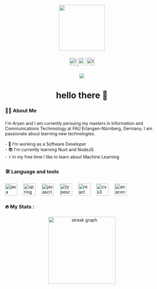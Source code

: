 <div align="center">
  <img height="150" src="https://media.licdn.com/dms/image/D4E03AQFahViJvLf4gw/profile-displayphoto-shrink_400_400/0/1709588215304?e=1718236800&v=beta&t=yOzMzFa_hA_3xJYsJi69Wy3DyCIaPl_isHIxJswE5go"  />
</div>

###

<div align="center">
  <a href="www.linkedin.com/in/aryan97" target="_blank">
    <img src="https://img.shields.io/static/v1?message=LinkedIn&logo=linkedin&label=&color=0077B5&logoColor=white&labelColor=&style=for-the-badge" height="25" alt="linkedin logo"  />
  </a>
  <img src="https://img.shields.io/static/v1?message=Youtube&logo=youtube&label=&color=FF0000&logoColor=white&labelColor=&style=for-the-badge" height="25" alt="youtube logo"  />
  <a href="https://x.com/aryan17sin?s=21&t=6yxOUC3obzEBQzYvClIo0w" target="_blank">
    <img src="https://img.shields.io/static/v1?message=Twitter&logo=twitter&label=&color=1DA1F2&logoColor=white&labelColor=&style=for-the-badge" height="25" alt="twitter logo"  />
  </a>
</div>

###

<div align="center">
  <img src="https://visitor-badge.laobi.icu/badge?page_id=aryan-singh97.aryan-singh97&left_text=37453"  />
</div>

###

<h1 align="center">hello there 👋</h1>

###

<h3 align="left">👩‍💻  About Me</h3>

###

<p align="left">I'm Aryan and I am currently persuing my masters in Information and Communications Technnology at FAU Erlangen-Nürnberg, Germany. I am passionate about learning new technologies. <br><br>- 🔭 I’m working as a Software Developer<br>- 📚 I'm currently learning Nuxt and NodeJS<br>- ⚡ In my free time I like to learn about Machine Learning</p>

###

<h3 align="left">🛠 Language and tools</h3>

###

<div align="left">
  <img src="https://cdn.jsdelivr.net/gh/devicons/devicon/icons/java/java-original.svg" height="40" alt="java logo"  />
  <img width="12" />
  <img src="https://cdn.jsdelivr.net/gh/devicons/devicon/icons/spring/spring-original.svg" height="40" alt="spring logo"  />
  <img width="12" />
  <img src="https://cdn.jsdelivr.net/gh/devicons/devicon/icons/javascript/javascript-original.svg" height="40" alt="javascript logo"  />
  <img width="12" />
  <img src="https://cdn.jsdelivr.net/gh/devicons/devicon/icons/typescript/typescript-original.svg" height="40" alt="typescript logo"  />
  <img width="12" />
  <img src="https://cdn.jsdelivr.net/gh/devicons/devicon/icons/react/react-original.svg" height="40" alt="react logo"  />
  <img width="12" />
  <img src="https://cdn.jsdelivr.net/gh/devicons/devicon/icons/css3/css3-original.svg" height="40" alt="css3 logo"  />
  <img width="12" />
  <img src="https://cdn.jsdelivr.net/gh/devicons/devicon/icons/anaconda/anaconda-original.svg" height="40" alt="anaconda logo"  />
</div>

###

<h3 align="left">🔥   My Stats :</h3>

###

<div align="center">
  <img src="https://streak-stats.demolab.com?user=aryan-singh97&locale=en&mode=daily&theme=dark&hide_border=false&border_radius=5&order=3" height="220" alt="streak graph"  />
</div>

###
